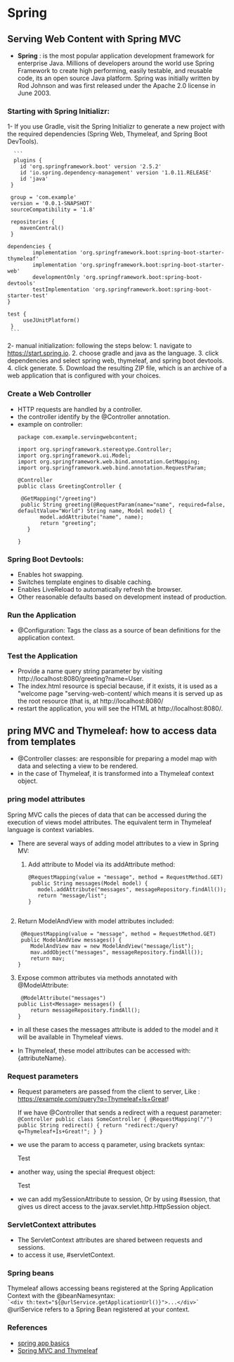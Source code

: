 # Spring
## Serving Web Content with Spring MVC

- **Spring** : is the most popular application development framework for enterprise Java. Millions of developers around the world use Spring Framework to create high performing, easily testable, and reusable code, its an open source Java platform. Spring was initially written by Rod Johnson and was first released under the Apache 2.0 license in June 2003.

### Starting with Spring Initializr:

   1- If you use Gradle, visit the Spring Initializr to generate a new project with the required dependencies (Spring Web, Thymeleaf, and Spring Boot DevTools).   
   
      ```
      plugins {
	    id 'org.springframework.boot' version '2.5.2'
	    id 'io.spring.dependency-management' version '1.0.11.RELEASE'
	    id 'java'
     }

     group = 'com.example'
     version = '0.0.1-SNAPSHOT'
     sourceCompatibility = '1.8'

     repositories {
      	mavenCentral()
     }

    dependencies {
        	implementation 'org.springframework.boot:spring-boot-starter-thymeleaf'
         	implementation 'org.springframework.boot:spring-boot-starter-web'
	        developmentOnly 'org.springframework.boot:spring-boot-devtools'
	        testImplementation 'org.springframework.boot:spring-boot-starter-test'
    }

    test {
	     useJUnitPlatform()
     }
     ```

   2- manual initialization: following the steps below:
       1. navigate to https://start.spring.io.
       2. choose gradle and java as the language.
       3. click dependencies and select spring web, thymeleaf, and spring boot devtools.
       4. click generate.
       5. Download the resulting ZIP file, which is an archive of a web application that is configured with your choices.

### Create a Web Controller

  - HTTP requests are handled by a controller.
  - the controller identify by the @Controller annotation.
  - example on controller:   
     ```
     package com.example.servingwebcontent;

     import org.springframework.stereotype.Controller;
     import org.springframework.ui.Model;
     import org.springframework.web.bind.annotation.GetMapping;
     import org.springframework.web.bind.annotation.RequestParam;

    @Controller
    public class GreetingController {

	  @GetMapping("/greeting")
	  public String greeting(@RequestParam(name="name", required=false, defaultValue="World") String name, Model model) {
	      	model.addAttribute("name", name);
	      	return "greeting";
	    }

    }
    ```
### Spring Boot Devtools:

   - Enables hot swapping.
   - Switches template engines to disable caching.
   - Enables LiveReload to automatically refresh the browser.
   - Other reasonable defaults based on development instead of production.
### Run the Application

  - @Configuration: Tags the class as a source of bean definitions for the application context.
### Test the Application

   - Provide a name query string parameter by visiting http://localhost:8080/greeting?name=User.
   - The index.html resource is special because, if it exists, it is used as a "welcome page "serving-web-content/ which means it is served up as the root resource (that is, at http://localhost:8080/
   - restart the application, you will see the HTML at http://localhost:8080/.
## pring MVC and Thymeleaf: how to access data from templates
   - @Controller classes: are responsible for preparing a model map with data and selecting a view to be rendered.
   - in the case of Thymeleaf, it is transformed into a Thymeleaf context object.
### pring model attributes

  Spring MVC calls the pieces of data that can be accessed during the execution of views model attributes. The equivalent term in Thymeleaf language is context variables.

   - There are several ways of adding model attributes to a view in Spring MV:

      1. Add attribute to Model via its addAttribute method:
         ```
         @RequestMapping(value = "message", method = RequestMethod.GET)
          public String messages(Model model) {
            model.addAttribute("messages", messageRepository.findAll());
            return "message/list";
         }
        ```
   2. Return ModelAndView with model attributes included:
    
        ```
         @RequestMapping(value = "message", method = RequestMethod.GET)
         public ModelAndView messages() {
            ModelAndView mav = new ModelAndView("message/list");
            mav.addObject("messages", messageRepository.findAll());
            return mav;
        }
        ```
   3. Expose common attributes via methods annotated with @ModelAttribute:
        ```
         @ModelAttribute("messages")
        public List<Message> messages() {
            return messageRepository.findAll();
        }
        ```
   - in all these cases the messages attribute is added to the model and it will be available in Thymeleaf views.

   - In Thymeleaf, these model attributes can be accessed with: {attributeName}.
### Request parameters  

  - Request parameters are passed from the client to server, Like : https://example.com/query?q=Thymeleaf+Is+Great!

    If we have @Controller that sends a redirect with a request parameter:
         ```
         @Controller
        public class SomeController {
            @RequestMapping("/")
            public String redirect() {
                return "redirect:/query?q=Thymeleaf+Is+Great!";
            }
        }
        ```
  - we use the param to access q parameter, using brackets syntax: <p th:text="${param.q[0] + ' ' + param.q[1]}" th:unless="${param.q == null}">Test</p>
  - another way, using the special #request object: <p th:text="${#request.getParameter('q')}" th:unless="${#request.getParameter('q') == null}">Test</p>
  - we can add mySessionAttribute to session, Or by using #session, that gives us direct access to the javax.servlet.http.HttpSession object.
### ServletContext attributes  
- The ServletContext attributes are shared between requests and sessions.
- to access it use, #servletContext.
### Spring beans  
Thymeleaf allows accessing beans registered at the Spring Application Context with the @beanNamesyntax:  
      ```
      `<div th:text="${@urlService.getApplicationUrl()}">...</div>`
      ```  
@urlService refers to a Spring Bean registered at your context.

### References  
- [spring app basics](https://spring.io/guides/gs/serving-web-content/)
- [Spring MVC and Thymeleaf](https://www.thymeleaf.org/doc/articles/springmvcaccessdata.html)



        
